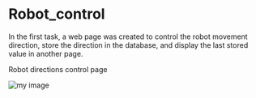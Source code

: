 # Robot_control
In the first task, a web page was created to control the robot movement direction, store the direction in the database, and display the last stored value in another page.

Robot directions control page






























![my image](controlpage.jpeg)

